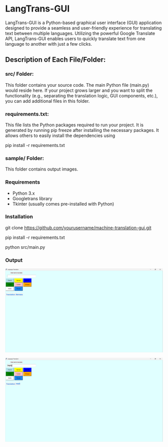 # LangTrans-GUI
LangTrans-GUI is a Python-based graphical user interface (GUI) application designed to provide a seamless and user-friendly experience for translating text between multiple languages. Utilizing the powerful Google Translate API, LangTrans-GUI enables users to quickly translate text from one language to another with just a few clicks.

## Description of Each File/Folder:

### src/ Folder: 

This folder contains your source code. The main Python file (main.py) would reside here. If your project grows larger and you want to split the functionality (e.g., separating the translation logic, GUI components, etc.), you can add additional files in this folder.

### requirements.txt: 

This file lists the Python packages required to run your project. It is generated by running pip freeze after installing the necessary packages. It allows others to easily install the dependencies using 

pip install -r requirements.txt

### sample/ Folder:

This folder contains output images. 

### Requirements

- Python 3.x
- Googletrans library
- Tkinter (usually comes pre-installed with Python)

### Installation

git clone https://github.com/yourusername/machine-translation-gui.git

pip install -r requirements.txt

python src/main.py

### Output

![Output1.png](sample/Output1.png)

![Output2.png](sample/Output2.png)
